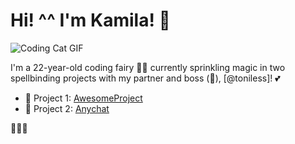# Hi! ^^ I'm Kamila! 👋

![Coding Cat GIF](https://i.pinimg.com/originals/48/9f/71/489f7128c61eb0c4f2b6bc882708ef6e.gif)

I'm a 22-year-old coding fairy 🧚‍♀️ currently sprinkling magic in two spellbinding projects with my partner and boss (🥶), [@toniless]! 💕

- 🔭 Project 1: [AwesomeProject](https://github.com/DreanGit/AwesomeProject.git)
- 🌱 Project 2: [Anychat](https://github.com/toniles/anychat.git)


🌟🌟🌟
